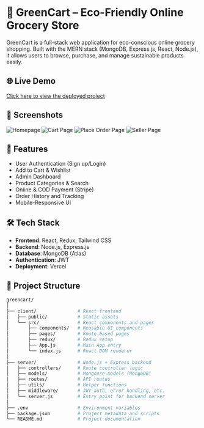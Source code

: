 # 🛒 GreenCart – Eco-Friendly Online Grocery Store

GreenCart is a full-stack web application for eco-conscious online grocery shopping. Built with the MERN stack (MongoDB, Express.js, React, Node.js), it allows users to browse, purchase, and manage sustainable products easily.

## 🌐 Live Demo

[Click here to view the deployed project](https://g-cart-dun.vercel.app/)

## 📸 Screenshots

![Homepage](<img width="1848" height="994" alt="image" src="https://github.com/user-attachments/assets/7b019a5f-20d5-4be2-999e-db78e3739b02" />
)
![Cart Page](<img width="1866" height="988" alt="image" src="https://github.com/user-attachments/assets/aaadfee9-636f-4ca5-b026-14e0f82641a2" />
)
![Place Order Page](<img width="1843" height="872" alt="image" src="https://github.com/user-attachments/assets/39f4fbd9-ac23-497c-a26a-6544240d12de" />
)
![Seller  Page](<img width="1679" height="1010" alt="image" src="https://github.com/user-attachments/assets/1552c58f-ea0d-4787-922a-ac93431ea0b9" />
)



## 🚀 Features

- User Authentication (Sign up/Login)
- Add to Cart & Wishlist
- Admin Dashboard
- Product Categories & Search
- Online & COD Payment (Stripe)
- Order History and Tracking
- Mobile-Responsive UI

## 🛠️ Tech Stack

- **Frontend**: React, Redux, Tailwind CSS
- **Backend**: Node.js, Express.js
- **Database**: MongoDB (Atlas)
- **Authentication**: JWT
- **Deployment**: Vercel 

## 📂 Project Structure


```bash
greencart/
│
├── client/               # React frontend
│   ├── public/           # Static assets
│   └── src/              # React components and pages
│       ├── components/   # Reusable UI components
│       ├── pages/        # Route-based pages
│       ├── redux/        # Redux setup
│       ├── App.js        # Main App entry
│       └── index.js      # React DOM renderer
│
├── server/               # Node.js + Express backend
│   ├── controllers/      # Route controller logic
│   ├── models/           # Mongoose models (MongoDB)
│   ├── routes/           # API routes
│   ├── utils/            # Helper functions
│   ├── middleware/       # JWT auth, error handling, etc.
│   └── server.js         # Entry point for backend server
│
├── .env                  # Environment variables
├── package.json          # Project metadata and scripts
└── README.md             # Project documentation


